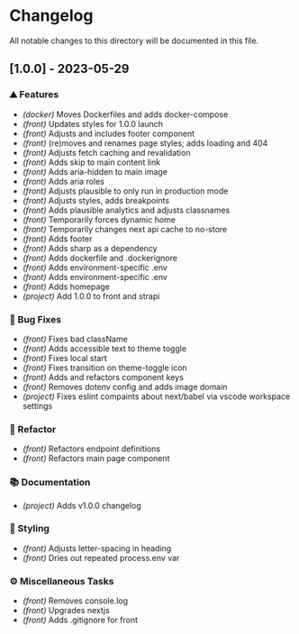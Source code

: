 # Changelog

All notable changes to this directory will be documented in this file.

## [1.0.0] - 2023-05-29

### ⛰️  Features

- *(docker)* Moves Dockerfiles and adds docker-compose
- *(front)* Updates styles for 1.0.0 launch
- *(front)* Adjusts and includes footer component
- *(front)* (re)moves and renames page styles; adds loading and 404
- *(front)* Adjusts fetch caching and revalidation
- *(front)* Adds skip to main content link
- *(front)* Adds aria-hidden to main image
- *(front)* Adds aria roles
- *(front)* Adjusts plausible to only run in production mode
- *(front)* Adjusts styles, adds breakpoints
- *(front)* Adds plausible analytics and adjusts classnames
- *(front)* Temporarily forces dynamic home
- *(front)* Temporarily changes next api cache to no-store
- *(front)* Adds footer
- *(front)* Adds sharp as a dependency
- *(front)* Adds dockerfile and .dockerignore
- *(front)* Adds environment-specific .env
- *(front)* Adds environment-specific .env
- *(front)* Adds homepage
- *(project)* Add 1.0.0 to front and strapi

### 🐛 Bug Fixes

- *(front)* Fixes bad className
- *(front)* Adds accessible text to theme toggle
- *(front)* Fixes local start
- *(front)* Fixes transition on theme-toggle icon
- *(front)* Adds and refactors component keys
- *(front)* Removes dotenv config and adds image domain
- *(project)* Fixes eslint compaints about next/babel via vscode workspace settings

### 🚜 Refactor

- *(front)* Refactors endpoint definitions
- *(front)* Refactors main page component

### 📚 Documentation

- *(project)* Adds v1.0.0 changelog

### 🎨 Styling

- *(front)* Adjusts letter-spacing in heading
- *(front)* Dries out repeated process.env var

### ⚙️ Miscellaneous Tasks

- *(front)* Removes console.log
- *(front)* Upgrades nextjs
- *(front)* Adds .gitignore for front

<!-- generated by git-cliff -->
